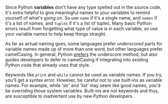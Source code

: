 Since Python **variables** don't have any type spelled out in the source code, it's extra helpful to give meaningful names to your variables to remind yourself of what's going on. So use `name` if it's a single name, and `names` if it's a list of names, and `tuples` if it's a list of tuples. Many basic Python errors result from forgetting what type of value is in each variable, so use your variable names to help keep things straight.

As far as actual naming goes, some languages prefer _underscored_ parts for variable names made up of more than one word, but other languages prefer camelCasing. In general, Python [prefers](https://www.python.org/dev/peps/pep-0008/#function-names) the underscore method, but also guides developers to defer to camelCasing if integrating into existing Python code that already uses that style.

Keywords like `print` and `while` cannot be used as variable names. If you try, you'll get a syntax error. However, be careful not to use built-ins as variable names. For example, while 'str' and 'list' may seem like good names, you'd be overriding those system variables. Built-ins are not keywords and thus, are susceptible to inadvertent use by new Python developers.
